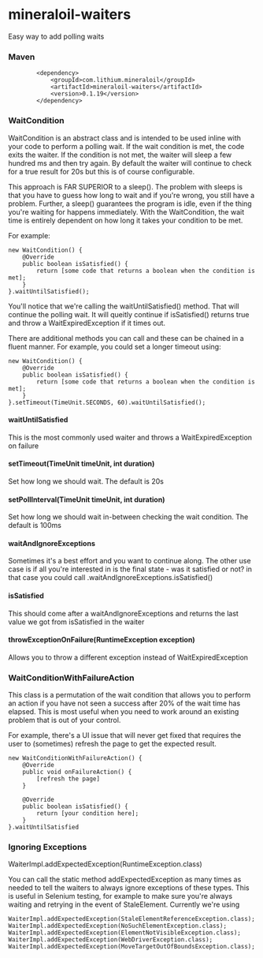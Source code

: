# mineraloil-waiters
Easy way to add polling waits


### Maven 

```
        <dependency>
            <groupId>com.lithium.mineraloil</groupId>
            <artifactId>mineraloil-waiters</artifactId>
            <version>0.1.19</version>
        </dependency>
```

### WaitCondition

WaitCondition is an abstract class and is intended to be used inline with your code
to perform a polling wait. If the wait condition is met, the code exits the waiter. If
the condition is not met, the waiter will sleep a few hundred ms and then try again. By 
default the waiter will continue to check for a true result for 20s but this is of course 
configurable. 

This approach is FAR SUPERIOR to a sleep(). The problem with sleeps is that you have to 
guess how long to wait and if you're wrong, you still have a problem. Further, a sleep() 
guarantees the program is idle, even if the thing you're waiting for happens immediately. 
With the WaitCondition, the wait time is entirely dependent on how long it takes your 
condition to be met. 

For example:

```
new WaitCondition() {
    @Override
    public boolean isSatisfied() {
        return [some code that returns a boolean when the condition is met];
    }
}.waitUntilSatisfied();
```

You'll notice that we're calling the waitUntilSatisfied() method. That will continue 
the polling wait. It will queitly continue if isSatisfied() returns true and throw a
WaitExpiredException if it times out. 

There are additional methods you can call and these can be chained in a fluent manner. For
example, you could set a longer timeout using:

```
new WaitCondition() {
    @Override
    public boolean isSatisfied() {
        return [some code that returns a boolean when the condition is met];
    }
}.setTimeout(TimeUnit.SECONDS, 60).waitUntilSatisfied();
```

#### waitUntilSatisfied

This is the most commonly used waiter and throws a WaitExpiredException on failure

#### setTimeout(TimeUnit timeUnit, int duration)

Set how long we should wait. The default is 20s

#### setPollInterval(TimeUnit timeUnit, int duration)

Set how long we should wait in-between checking the wait condition. The default is 100ms

#### waitAndIgnoreExceptions

Sometimes it's a best effort and you want to continue along. The other use case is
if all you're interested in is the final state - was it satisfied or not? in that case
you could call .waitAndIgnoreExceptions.isSatisfied()

#### isSatisfied

This should come after a waitAndIgnoreExceptions and returns the last value we got from isSatisfied 
in the waiter

#### throwExceptionOnFailure(RuntimeException exception)

Allows you to throw a different exception instead of WaitExpiredException

### WaitConditionWithFailureAction

This class is a permutation of the wait condition that allows you to perform an action 
if you have not seen a success after 20% of the wait time has elapsed. This is most 
useful when you need to work around an existing problem that is out of your control.
 
For example, there's a UI issue that will never get fixed that requires the user to (sometimes)
refresh the page to get the expected result. 

```
new WaitConditionWithFailureAction() {
    @Override
    public void onFailureAction() {
        [refresh the page]
    }

    @Override
    public boolean isSatisfied() {
        return [your condition here];
    }
}.waitUntilSatisfied
```

### Ignoring Exceptions 

WaiterImpl.addExpectedException(RuntimeException.class)

You can call the static method addExpectedException as many times as needed to tell the waiters to
always ignore exceptions of these types. This is useful in Selenium testing, for example to 
make sure you're always waiting and retrying in the event of StaleElement. Currently we're using 

```
WaiterImpl.addExpectedException(StaleElementReferenceException.class);
WaiterImpl.addExpectedException(NoSuchElementException.class);
WaiterImpl.addExpectedException(ElementNotVisibleException.class);
WaiterImpl.addExpectedException(WebDriverException.class);
WaiterImpl.addExpectedException(MoveTargetOutOfBoundsException.class);
```





